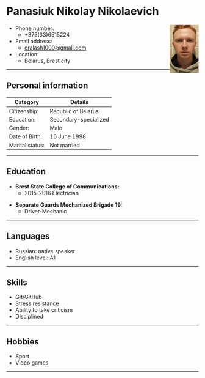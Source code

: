 # Panasiuk Nikolay Nikolaevich
<img src="./img/123.jpg" alt="photo" width="15%" align="right">

* Phone number:
    * +375(33)6515224
* Email address:
    * eralash1000@gmail.com
* Location:
    * Belarus, Brest city
****
## Personal information
| Category       | Details              |
|----------------|----------------------|
| Citizenship:   | Republic of Belarus  |
| Education:     | Secondary-specialized|
| Gender:        | Male                 |
| Date of Birth: | 16 June 1998         |
| Marital status:| Not married          |
****
## Education
* **Brest State College of Communications:**
    * 2015-2016 Electrician
- **Separate Guards Mechanized Brigade 19:**
    - Driver-Mechanic
****
## Languages
* Russian: native speaker
* English level: A1
****
## Skills
- Git/GitHub
- Stress resistance
- Ability to take criticism
- Disciplined
****
## Hobbies
- Sport
- Video games
****